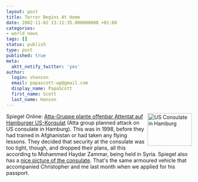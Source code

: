 ```yaml
---
layout: post
title: Terror Begins At Home
date: 2002-11-02 13:11:35.000000000 +01:00
categories:
- world news
tags: []
status: publish
type: post
published: true
meta:
  aktt_notify_twitter: 'yes'
author:
  login: shanson
  email: papascott-wp@gmail.com
  display_name: PapaScott
  first_name: Scott
  last_name: Hanson
---
```

<p><a href="http://www.spiegel.de/spiegel/0,1518,grossbild-220889-220976,00.html"><img alt="US Consulate in Hamburg" src="http://www.papascott.de/wordpress/wp-content/uploads/2002/11/consulate.jpg" width="120" height="88" border="0" align="right" /></a> Spiegel Online: <a href="http://www.spiegel.de/spiegel/0,1518,220976,00.html">Atta-Gruppe plante offenbar Attentat auf Hamburger US-Konsulat</a> (Atta group planned attack on US consulate in Hamburg).  This was in 1998, before they had trained in Afghanistan or had taken any flying lessons. They decided that security at the consulate was too tight, though, and dropped their plans, all this according to Mohammed Haydar Zammar, being held in Syria. Spiegel also has a <a href="http://www.spiegel.de/spiegel/0,1518,grossbild-220889-220976,00.html">nice picture of the consulate</a>. That's the same armoured vehicle that accompanied Christopher and me last month when we applied for his passport.</p>
